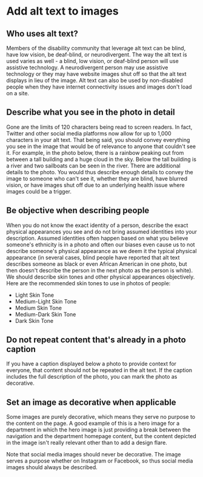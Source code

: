 # Add alt text to images

## Who uses alt text?

Members of the disability community that leverage alt text can be blind, have low vision, be deaf-blind, or neurodivergent. The way the alt text is used varies as well - a blind, low vision, or deaf-blind person will use assistive technology. A neurodivergent person may use assistive technology or they may have website images shut off so that the alt text displays in lieu of the image. Alt text can also be used by non-disabled people when they have internet connectivity issues and images don't load on a site.

## Describe what you see in the photo in detail

Gone are the limits of 120 characters being read to screen readers. In fact, Twitter and other social media platforms now allow for up to 1,000 characters in your alt text. That being said, you should convey everything you see in the image that would be of relevance to anyone that couldn't see it. For example, in the photo below, there is a rainbow peaking out from between a tall building and a huge cloud in the sky. Below the tall building is a river and two sailboats can be seen in the river. There are additional details to the photo. You would thus describe enough details to convey the image to someone who can't see it, whether they are blind, have blurred vision, or have images shut off due to an underlying health issue where images could be a trigger.

## Be objective when describing people

When you do not know the exact identity of a person, describe the exact physical appearances you see and do not bring assumed identities into your description. Assumed identities often happen based on what you believe someone's ethnicity is in a photo and often our biases even cause us to not describe someone's physical appearance as we deem it the typical physical appearance (in several cases, blind people have reported that alt text describes someone as black or even African American in one photo, but then doesn't describe the person in the next photo as the person is white). We should describe skin tones and other physical appearances objectively. Here are the recommended skin tones to use in photos of people:

- Light Skin Tone
- Medium-Light Skin Tone
- Medium Skin Tone
- Medium-Dark Skin Tone
- Dark Skin Tone

## Do not repeat content that's already in a photo caption

If you have a caption displayed below a photo to provide context for everyone, that content should not be repeated in the alt text. If the caption includes the full description of the photo, you can mark the photo as decorative.

## Set an image as decorative when applicable

Some images are purely decorative, which means they serve no purpose to the content on the page. A good example of this is a hero image for a department in which the hero image is just providing a break between the navigation and the department homepage content, but the content depicted in the image isn't really relevant other than to add a design flare. 

Note that social media images should never be decorative. The image serves a purpose whether on Instagram or Facebook, so thus social media images should always be described.

